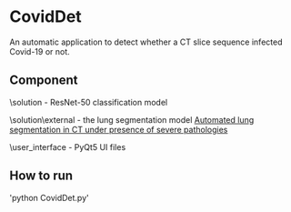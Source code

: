 # CovidDet
An automatic application to detect whether a CT slice sequence infected Covid-19 or not.  
## Component  
\solution - ResNet-50 classification model  

\solution\external - the lung segmentation model [Automated lung segmentation in CT under presence of severe pathologies]("https://github.com/FannieCream/lungmask")  

\user_interface - PyQt5 UI files

## How to run
'python CovidDet.py'
